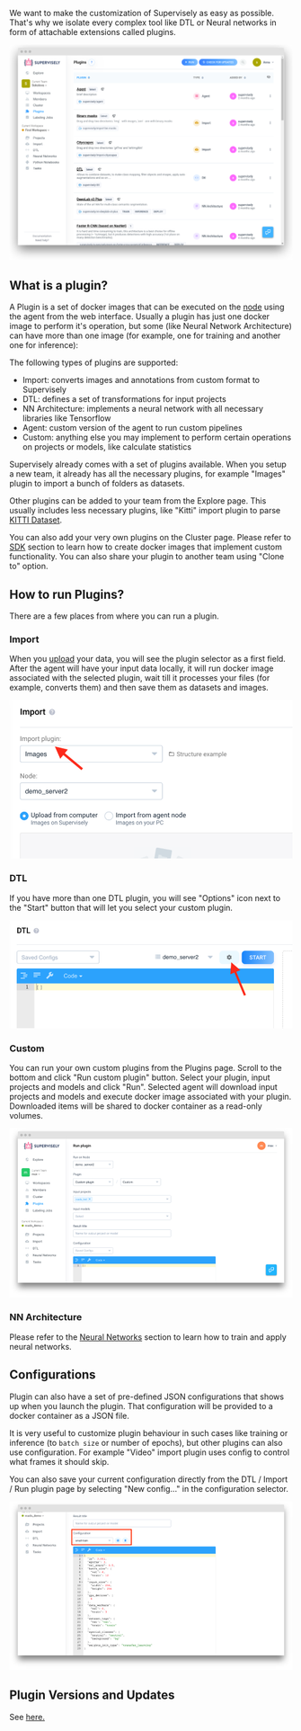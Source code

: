 We want to make the customization of Supervisely as easy as possible. That's why we isolate every complex tool like DTL or Neural networks in form of attachable extensions called plugins.

![](plugins_a.png)

## What is a plugin?

A Plugin is a set of docker images that can be executed on the [node](../agents/README.md) using the agent from the web interface. Usually a plugin has just one docker image to perform it's operation, but some (like Neural Network Architecture) can have more than one image (for example, one for training and another one for inference): 

The following types of plugins are supported:

- Import: converts images and annotations from custom format to Supervisely
- DTL: defines a set of transformations for input projects
- NN Architecture: implements a neural network with all necessary libraries like Tensorflow
- Agent: custom version of the agent to run custom pipelines
- Custom: anything else you may implement to perform certain operations on projects or models, like calculate statistics

Supervisely already comes with a set of plugins available. When you setup a new team, it already has all the necessary plugins, for example "Images" plugin to import a bunch of folders as datasets.

Other plugins can be added to your team from the Explore page. This usually includes less necessary plugins, like "Kitti" import plugin to parse [KITTI Dataset](http://www.cvlibs.net/datasets/kitti/).

You can also add your very own plugins on the Cluster page. Please refer to [SDK](../../customization/sdk/README.md) section to learn how to create docker images that implement custom functionality. You can also share your plugin to another team using "Clone to" option.

## How to run Plugins?

There are a few places from where you can run a plugin.

### Import

When you [upload](../../data-organization/import-export.md) your data, you will see the plugin selector as a first field. After the agent will have your input data locally, it will run docker image associated with the selected plugin, wait till it processes your files (for example, converts them) and then save them as datasets and images.

![](import.png)

### DTL

If you have more than one DTL plugin, you will see "Options" icon next to the "Start" button that will let you select your custom plugin.

![](dtl.png)

### Custom

You can run your own custom plugins from the Plugins page. Scroll to the bottom and click "Run custom plugin" button. Select your plugin, input projects and models and click "Run". Selected agent will download input projects and models and execute docker image associated with your plugin. Downloaded items will be shared to docker container as a read-only volumes.  

![](custom.png)

### NN Architecture

Please refer to the [Neural Networks](../../neural-networks/overview/overview.md) section to learn how to train and apply neural networks. 

## Configurations

Plugin can also have a set of pre-defined JSON configurations that shows up when you launch the plugin. That configuration will be provided to a docker container as a JSON file.

It is very useful to customize plugin behaviour in such cases like training or inference (to `batch size` or number of epochs), but other plugins can also use configuration. For example "Video" import plugin uses config to control what frames it should skip. 
 
You can also save your current configuration directly from the DTL / Import / Run plugin page by selecting "New config..." in the configuration selector.  
 
![](config.png)

## Plugin Versions and Updates

See [here.](../../customization/plugins/versions.md)

